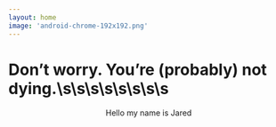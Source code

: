 ```yaml
---
layout: home
image: 'android-chrome-192x192.png'
---
```

# Don’t worry. You’re (probably) not dying.\s\s\s\s\s\s\s\s

<p style="text-align:center;">Hello my name is Jared</p>
